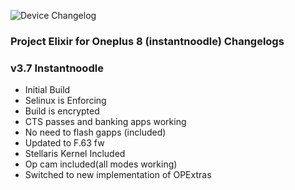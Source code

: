 ![Device Changelog](https://i.imgur.com/C0Wcdr5.png)

### Project Elixir for Oneplus 8 (instantnoodle) Changelogs

### v3.7 Instantnoodle

- Initial Build
- Selinux is Enforcing
- Build is encrypted
- CTS passes and banking apps working
- No need to flash gapps (included)
- Updated to F.63 fw
- Stellaris Kernel Included
- Op cam included(all modes working)
- Switched to new implementation of OPExtras
